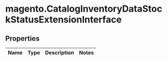 # magento.CatalogInventoryDataStockStatusExtensionInterface

## Properties
Name | Type | Description | Notes
------------ | ------------- | ------------- | -------------


